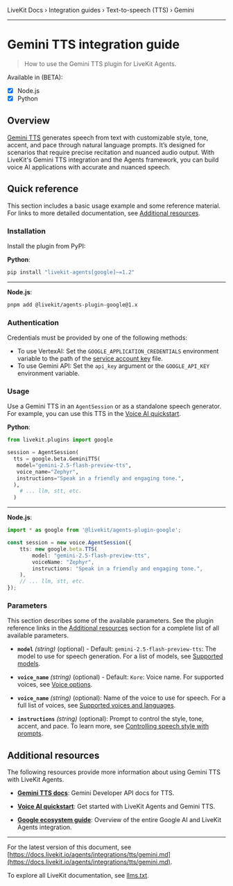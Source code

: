 LiveKit Docs › Integration guides › Text-to-speech (TTS) › Gemini

---

# Gemini TTS integration guide

> How to use the Gemini TTS plugin for LiveKit Agents.

Available in (BETA):
- [x] Node.js
- [x] Python

## Overview

[Gemini TTS](https://ai.google.dev/gemini-api/docs/speech-generation) generates speech from text with customizable style, tone, accent, and pace through natural language prompts. It’s designed for scenarios that require precise recitation and nuanced audio output. With LiveKit's Gemini TTS integration and the Agents framework, you can build voice AI applications with accurate and nuanced speech.

## Quick reference

This section includes a basic usage example and some reference material. For links to more detailed documentation, see [Additional resources](#additional-resources).

### Installation

Install the plugin from PyPI:

**Python**:

```bash
pip install "livekit-agents[google]~=1.2"

```

---

**Node.js**:

```bash
pnpm add @livekit/agents-plugin-google@1.x

```

### Authentication

Credentials must be provided by one of the following methods:

- To use VertexAI: Set the `GOOGLE_APPLICATION_CREDENTIALS` environment variable to the path of the [service account key](https://cloud.google.com/iam/docs/keys-create-delete) file.
- To use Gemini API: Set the `api_key` argument or the `GOOGLE_API_KEY` environment variable.

### Usage

Use a Gemini TTS in an `AgentSession` or as a standalone speech generator. For example, you can use this TTS in the [Voice AI quickstart](https://docs.livekit.io/agents/start/voice-ai.md).

**Python**:

```python
from livekit.plugins import google

session = AgentSession(
  tts = google.beta.GeminiTTS(
   model="gemini-2.5-flash-preview-tts",
   voice_name="Zephyr",
   instructions="Speak in a friendly and engaging tone.",
  ),
    # ... llm, stt, etc.
  )

```

---

**Node.js**:

```typescript
import * as google from '@livekit/agents-plugin-google';

const session = new voice.AgentSession({
    tts: new google.beta.TTS(
        model: "gemini-2.5-flash-preview-tts",
        voiceName: "Zephyr",
        instructions: "Speak in a friendly and engaging tone.",
    ),
    // ... llm, stt, etc.
});

```

### Parameters

This section describes some of the available parameters. See the plugin reference links in the [Additional resources](#additional-resources) section for a complete list of all available parameters.

- **`model`** _(string)_ (optional) - Default: `gemini-2.5-flash-preview-tts`: The model to use for speech generation. For a list of models, see [Supported models](https://ai.google.dev/gemini-api/docs/speech-generation#supported-models).

- **`voice_name`** _(string)_ (optional) - Default: `Kore`: Voice name. For supported voices, see [Voice options](https://ai.google.dev/gemini-api/docs/speech-generation#voices).

- **`voice_name`** _(string)_ (optional): Name of the voice to use for speech. For a full list of voices, see [Supported voices and languages](https://cloud.google.com/text-to-speech/docs/voices).

- **`instructions`** _(string)_ (optional): Prompt to control the style, tone, accent, and pace. To learn more, see [Controlling speech style with prompts](https://ai.google.dev/gemini-api/docs/speech-generation#controllable).

## Additional resources

The following resources provide more information about using Gemini TTS with LiveKit Agents.

- **[Gemini TTS docs](https://ai.google.dev/gemini-api/docs/speech-generation)**: Gemini Developer API docs for TTS.

- **[Voice AI quickstart](https://docs.livekit.io/agents/start/voice-ai.md)**: Get started with LiveKit Agents and Gemini TTS.

- **[Google ecosystem guide](https://docs.livekit.io/agents/integrations/google.md)**: Overview of the entire Google AI and LiveKit Agents integration.

---


For the latest version of this document, see [https://docs.livekit.io/agents/integrations/tts/gemini.md](https://docs.livekit.io/agents/integrations/tts/gemini.md).

To explore all LiveKit documentation, see [llms.txt](https://docs.livekit.io/llms.txt).